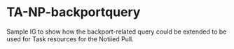 # TA-NP-backportquery

Sample IG to show how the backport-related query could be extended to be used for Task resources for the Notiied Pull.